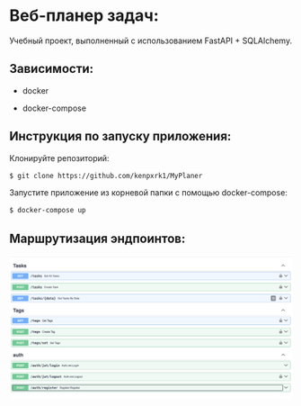 # Веб-планер задач:


Учебный проект, выполненный с использованием FastAPI + SQLAlchemy. 


## Зависимости: 

- docker 

- docker-compose


## Инструкция по запуску приложения: 

Клонируйте репозиторий:
```sh
$ git clone https://github.com/kenpxrk1/MyPlaner
```

Запустите приложение из корневой папки с помощью docker-compose:

```sh
$ docker-compose up
```


## Маршрутизация эндпоинтов: 

![Image alt](https://github.com/kenpxrk1/MyPlaner/blob/new_main/planer_routes.png)
